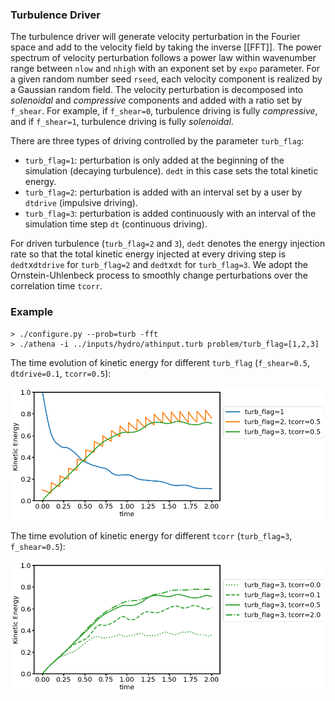### Turbulence Driver
The turbulence driver will generate velocity perturbation in the Fourier space and add to the velocity field by taking the inverse [[FFT]]. The power spectrum of velocity perturbation follows a power law within wavenumber range between `nlow` and `nhigh` with an exponent set by `expo` parameter. For a given random number seed `rseed`, each velocity component is realized by a Gaussian random field. The velocity perturbation is decomposed into _solenoidal_ and _compressive_ components and added with a ratio set by `f_shear`. For example, if `f_shear=0`, turbulence driving is fully _compressive_, and if `f_shear=1`, turbulence driving is fully _solenoidal_.

There are three types of driving controlled by the parameter `turb_flag`:
* `turb_flag=1`: perturbation is only added at the beginning of the simulation (decaying turbulence). `dedt` in this case sets the total kinetic energy.
* `turb_flag=2`: perturbation is added with an interval set by a user by `dtdrive` (impulsive driving).
* `turb_flag=3`: perturbation is added continuously with an interval of the simulation time step `dt` (continuous driving). 

For driven turbulence (`turb_flag=2` and `3`), `dedt` denotes the energy injection rate so that the total kinetic energy injected at every driving step is `dedt`x`dtdrive` for `turb_flag=2` and `dedt`x`dt` for `turb_flag=3`. We adopt the Ornstein-Uhlenbeck process to smoothly change perturbations over the correlation time `tcorr`.

### Example

    > ./configure.py --prob=turb -fft
    > ./athena -i ../inputs/hydro/athinput.turb problem/turb_flag=[1,2,3]

The time evolution of kinetic energy for different `turb_flag` (`f_shear=0.5`, `dtdrive=0.1`, `tcorr=0.5`):

![turb](images/turb1.png)

The time evolution of kinetic energy for different `tcorr` (`turb_flag=3`, `f_shear=0.5`):

![turb](images/turb2.png)
